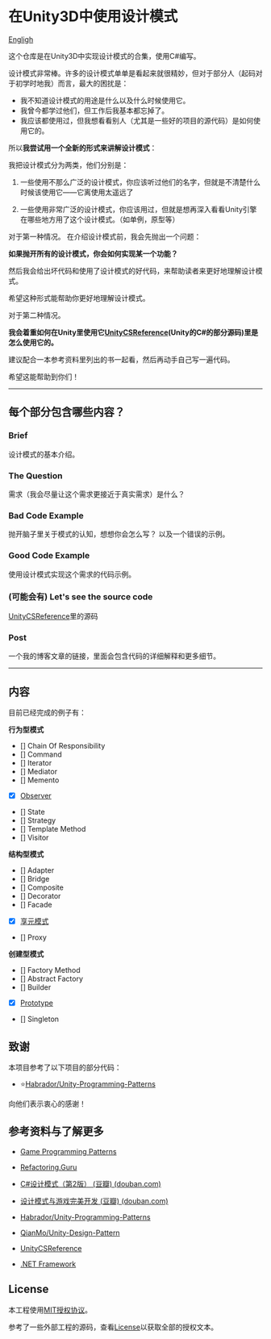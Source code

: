 # 在Unity3D中使用设计模式

[Engligh](README-EN.md)

这个仓库是在Unity3D中实现设计模式的合集，使用C#编写。

设计模式非常棒。许多的设计模式单单是看起来就很精妙，但对于部分人（起码对于初学时地我）而言，最大的困扰是：

- 我不知道设计模式的用途是什么以及什么时候使用它。
- 我曾今都学过他们，但工作后我基本都忘掉了。
- 我应该都使用过，但我想看看别人（尤其是一些好的项目的源代码）是如何使用它的。

所以**我尝试用一个全新的形式来讲解设计模式**：

我把设计模式分为两类，他们分别是：

1. 一些使用不那么广泛的设计模式，你应该听过他们的名字，但就是不清楚什么时候该使用它——它离使用太遥远了

2. 一些使用非常广泛的设计模式，你应该用过，但就是想再深入看看Unity引擎在哪些地方用了这个设计模式。（如单例，原型等）

对于第一种情况。
在介绍设计模式前，我会先抛出一个问题：

**如果抛开所有的设计模式，你会如何实现某一个功能？**

然后我会给出坏代码和使用了设计模式的好代码，来帮助读者来更好地理解设计模式。

希望这种形式能帮助你更好地理解设计模式。

对于第二种情况。

**我会着重如何在Unity里使用它[UnityCSReference](https://github.com/Unity-Technologies/UnityCsReference)(Unity的C#的部分源码)里是怎么使用它的。**

建议配合一本参考资料里列出的书一起看，然后再动手自己写一遍代码。

希望这能帮助到你们！

---

## 每个部分包含哪些内容？

### Brief

设计模式的基本介绍。

### The Question

需求（我会尽量让这个需求更接近于真实需求）是什么？

### Bad Code Example

抛开脑子里关于模式的认知，想想你会怎么写？
以及一个错误的示例。

### Good Code Example

使用设计模式实现这个需求的代码示例。

### (可能会有) Let's see the source code

[UnityCSReference](https://github.com/Unity-Technologies/UnityCsReference)里的源码

### Post
一个我的博客文章的链接，里面会包含代码的详细解释和更多细节。

---

## 内容

目前已经完成的例子有：

**行为型模式**
- [] Chain Of Responsibility
- [] Command
- [] Iterator
- [] Mediator
- [] Memento
- [x] [Observer](./Assets/Observer/README.md)
- [] State
- [] Strategy
- [] Template Method
- [] Visitor

**结构型模式**
- [] Adapter
- [] Bridge
- [] Composite
- [] Decorator
- [] Facade
- [x] [享元模式](./Assets/Flyweight/README.md)
- [] Proxy


**创建型模式**
- [] Factory Method
- [] Abstract Factory
- [] Builder
- [x] [Prototype](./Assets/Prototype/README.md)
- [] Singleton

## 致谢

本项目参考了以下项目的部分代码：
- ⭐[Habrador/Unity-Programming-Patterns](https://github.com/Habrador/Unity-Programming-Patterns)

向他们表示衷心的感谢！

## 参考资料与了解更多

- [Game Programming Patterns](http://gameprogrammingpatterns.com/)

- [Refactoring.Guru](https://refactoringguru.cn/)

- [C#设计模式（第2版） (豆瓣) (douban.com)](https://book.douban.com/subject/30131470/)

- [设计模式与游戏完美开发 (豆瓣) (douban.com)](https://book.douban.com/subject/26952185/)

- [Habrador/Unity-Programming-Patterns](https://github.com/Habrador/Unity-Programming-Patterns)

- [QianMo/Unity-Design-Pattern](https://github.com/QianMo/Unity-Design-Pattern)

- [UnityCSReference](https://github.com/Unity-Technologies/UnityCsReference)

- [.NET Framework](https://referencesource.microsoft.com/)

## License

本工程使用[MIT授权协议](https://opensource.org/licenses/MIT)。

参考了一些外部工程的源码，查看[License](./LICENSE)以获取全部的授权文本。